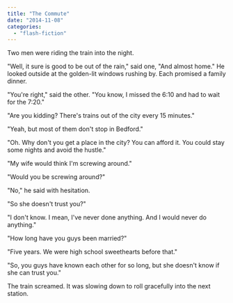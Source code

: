 ```yaml
---
title: "The Commute"
date: "2014-11-08"
categories: 
  - "flash-fiction"
---
```


Two men were riding the train into the night.

"Well, it sure is good to be out of the rain," said one, "And almost home." He looked outside at the golden-lit windows rushing by. Each promised a family dinner.

"You're right," said the other. "You know, I missed the 6:10 and had to wait for the 7:20."

"Are you kidding? There's trains out of the city every 15 minutes."

"Yeah, but most of them don't stop in Bedford."

"Oh. Why don't you get a place in the city? You can afford it. You could stay some nights and avoid the hustle."

"My wife would think I'm screwing around."

"Would you be screwing around?"

"No," he said with hesitation.

"So she doesn't trust you?"

"I don't know. I mean, I've never done anything. And I would never do anything."

"How long have you guys been married?"

"Five years. We were high school sweethearts before that."

"So, you guys have known each other for so long, but she doesn't know if she can trust you."

The train screamed. It was slowing down to roll gracefully into the next station.

